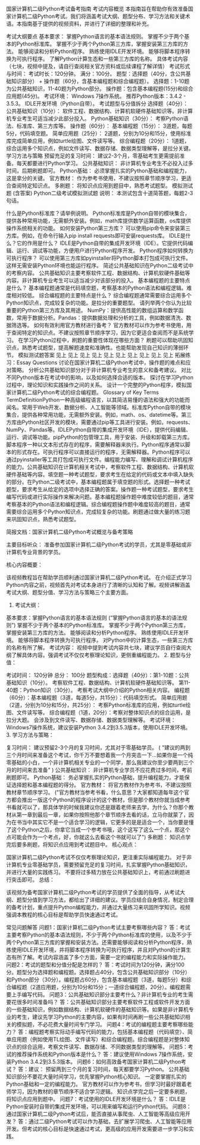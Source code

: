 国家计算机二级Python考试备考指南
考试内容概览
本指南旨在帮助你有效准备国家计算机二级Python考试。我们将涵盖考试大纲、题型分布、学习方法和关键术语。本指南基于提供的视频资料，并进行了详细的整理和补充。

考试大纲要点
基本要求：
掌握Python语言的基本语法规则。
掌握不少于两个基本的Python标准库。
掌握不少于两个Python第三方库，掌握安装第三方库的方法。
能够阅读和分析Python程序。
熟练使用IDLE开发环境。
能够将脚本程序转换为可执行程序。
了解Python计算生态和一些第三方库的名称。
具体考试内容（七块，视频中提及，请自行查阅相关官方资料或后续课程了解详情）
考试形式与时间：
考试时长：120分钟。
满分：100分。
题型：选择题（40分，含公共基础知识部分） + 操作题（60分，含基本编程题和综合编程题）。
选择题：1-10题为公共基础知识，11-40题为Python部分。
操作题：包含基本编程题(15分)和综合应用题(45分)。
考试环境：
Windows 7操作系统。
推荐Python版本：3.4.2 - 3.5.3。
IDLE开发环境（Python自带）。
考试题型与分值拆分
选择题（40分）：
公共基础知识（10分）： 软件工程、数据结构、计算机软硬件基础知识等。非计算机专业考生可适当减少此部分投入。
Python基础知识（30分）： 考察Python语法、标准库、第三方库等。
操作题（60分）：
基本编程题（15分）： 3道题，每题5分，代码填空题。
简单应用题（25分）： 2道题，分别为10分和15分，使用标准库完成简单应用，例如turtle绘图、文件读写等。
综合编程题（20分）： 1道题，综合运用多个知识点，例如文件读写、数据存储、数据类型理解等，是拉分关键。
学习方法与策略
预留充足的复习时间： 建议2-3个月，零基础考生更需提前准备。每天都要进行Python学习。
公共基础知识： 非计算机专业考生不必投入过多时间，后期刷题即可。
Python基础： 必须掌握扎实的Python基础和编程能力，这是拿分的关键。
官方教材： 作为参考书使用，不建议按照章节顺序学习，更适合查阅特定知识点。
多刷题： 将知识点应用到题目中，熟悉考试题型。
模拟测试题 (含答案)
Python二级考试模拟测试题
说明： 本测试包含十道简答题，每题2-3句话。

什么是Python标准库？请举例说明。
Python标准库是Python自带的模块集合，提供各种常用功能，无需额外安装。例如，math库提供数学运算函数，os库提供操作系统相关的功能。
如何安装Python第三方库？
可以使用pip命令来安装第三方库。例如，在命令行输入pip install requests即可安装requests库。
IDLE是什么？它的作用是什么？
IDLE是Python自带的集成开发环境（IDE）。它提供代码编辑、运行、调试等功能，方便用户进行Python程序开发。
Python程序如何转换为可执行程序？
可以使用第三方库如pyinstaller将Python脚本打包成可执行文件。这样无需安装Python环境也能运行程序。
简述公共基础知识在Python二级考试中的考察内容。
公共基础知识主要考察软件工程、数据结构、计算机软硬件基础等内容。非计算机专业考生可以适当减少对该部分的投入。
基本编程题的主要特点是什么？
基本编程题通常是代码填空题，考察基本的Python语法和编程逻辑。难度相对较低。
综合编程题的主要特点是什么？
综合编程题通常需要综合运用多个Python知识点，完成较复杂的功能。是拉分的重要题型。
请列举两个你认为比较重要的Python第三方库及其用途。
NumPy：提供高性能的数组运算和数学函数，常用于数据分析。Pandas：提供数据处理和分析的工具，例如数据清洗、数据筛选等。
如何有效利用官方教材进行备考？
官方教材可以作为参考书使用，用于查阅特定的知识点。不建议按照章节顺序学习，因为它更适合查阅而不是系统学习。
在学习Python过程中，刷题的重要性体现在哪些方面？
刷题可以帮助巩固知识点，熟悉考试题型，提高解题速度和准确性。也能帮助发现自己知识的薄弱环节。
模拟测试题答案
见上
见上
见上
见上
见上
见上
见上
见上
见上
见上
拓展练习：Essay Questions
讨论在国家计算机二级Python考试中，操作题的难点和应对策略。
分析公共基础知识部分对于非计算机专业考生的意义和备考建议。
对比不同Python版本在考试中的影响，以及如何选择合适的版本。
探讨在学习Python过程中，理论知识和实践操作之间的关系。
设计一个完整的Python程序，模拟国家计算机二级Python考试的综合编程题。
Glossary of Key Terms
TermDefinitionPython一种高级编程语言，以其简洁易懂的语法和强大的功能而闻名。常用于Web开发、数据分析、人工智能等领域。标准库Python自带的模块集合，提供各种常用功能，无需额外安装。例如，math、os、datetime等。第三方库由Python社区开发的模块，需要通过pip等工具进行安装。例如，requests、NumPy、Pandas等。IDLEPython自带的集成开发环境（IDE），提供代码编辑、运行、调试等功能。pipPython的包管理工具，用于安装、升级和卸载第三方库。脚本程序一种以文本形式存在的程序，需要解释器来执行。Python程序通常以脚本的形式存在。可执行程序可以直接运行的程序，无需解释器。Python程序可以通过pyinstaller等工具打包成可执行文件。编程能力编写、理解和调试计算机程序的能力。公共基础知识在计算机相关考试中，考察软件工程、数据结构、计算机软硬件基础等内容。填空题一种考试题型，要求考生在给定的代码或文本中填入缺失的部分。在Python二级考试中，基本编程题属于填空题的形式。选择题一种考试题型，要求考生从给定的选项中选择正确的答案。操作题一种考试题型，要求考生编写代码或进行实际操作来解决问题。基本编程题操作题中难度较低的题目，通常考察基本的Python语法和编程逻辑。综合编程题操作题中难度较高的题目，通常需要综合运用多个Python知识点，完成较复杂的功能。刷题通过做大量的练习题来巩固知识点，熟悉考试题型。

简报文档：国家计算机二级Python考试概览与备考策略

主要目标听众： 准备参加国家计算机二级Python考试的学员，尤其是零基础或非计算机专业背景的学员。

核心内容概要：

该视频教程旨在帮助学员顺利通过国家计算机二级Python考试。 在介绍正式学习Python内容之前，视频首先对考试本身进行了清晰的认知和了解。视频讲解涵盖考试大纲、题型分值、学习方法与策略三个主要方面。

1. 考试大纲：

基本要求：掌握Python语言的基本语法规则 (“掌握Python语言的基本的语法规则”)
掌握不少于两个基本的Python标准库。
掌握不少于两个Python第三方库，掌握安装第三方库的方法。
能够阅读和分析Python程序。
熟练使用IDLE开发环境。
能够将脚本程序转换为可执行程序。
对Python中的计算生态，一些第三方库的名称有所了解。
考试内容： 视频中提到考试内容共七块，建议学员自行查阅大纲了解具体内容。强调考试不仅仅考察理论知识，更侧重编程能力。
2. 题型与分值：

考试时间： 120分钟
总分： 100分
题型构成：选择题（40分）：第1-10题：公共基础知识（10分）。 考察软件工程、数据结构、计算机软硬件基础知识等。
第11-40题：Python知识（30分）。 考察考试大纲中介绍的Python相关内容。
编程题（60分）：基本编程题（3道，每道5分，共15分）：代码填空形式。
简单应用题（2道，分别为10分和15分，共25分）： 考察Python标准库的应用，例如turtle绘图、文件读写等。
综合编程题（1道，20分）：考察对整体知识点的综合运用，是拉分大题。 会涉及到文件读写、数据存储、数据类型理解等。
考试环境： Windows7操作系统，建议安装Python 3.4.2到3.5.3版本，使用IDLE开发环境。
3. 学习方法与策略：

复习时间： 建议预留2-3个月的复习时间，尤其对于零基础学员。 ( "建议的两到三个月时间来准备这个考试，你千万不要想着我一个月突击一下...如果你是一个纯零基础的小白，一个非计算机相关专业的一个同学，那么我建议你至少要两到三个月的时间来去准备" )
公共基础知识： 非计算机专业学员不应花费过多时间，考前刷题即可。
Python基础： 务必掌握扎实的Python基础，提升编程能力，才能保证选择题和基本编程题的得分。
官方教材： 将官方教材作为参考书，不建议按照教材章节顺序学习。 ("官方教材当参考书看，什么意思？大家都知道每年这个官方都会推出一版这个Python的程序设计的这个教材，但是那个教材你就当成参考书看就可以了，那具体学的时候我建议你还是跟着老师来去学，为什么？你那个教材从第一章到最后一章，如果你按照他那个章节顺序去看的话，立马你就蒙了，因为在书当中其实它不是一个适合学习的逻辑，它更多的是是适合一个，当你要是懂了这个Python之后，你拿它当成一个参考书哦，这个这写了这么一个点，那这个点可能会作为一个考点，好，你就这么去看这个书就可以了")
多刷题： 知识点学完后要多刷题，将知识点应用到考试题目中。
核心观点：

国家计算机二级Python考试不仅仅考察理论知识，更注重实际编程能力。
对于非计算机专业零基础学员，需要预留充足的复习时间，扎实掌握Python基础知识，并进行大量的实践练习。
不要将过多精力放在公共基础知识上，考前通过刷题进行突击即可。
总结：

该视频为备考国家计算机二级Python考试的学员提供了全面的指导，从考试大纲、题型分值到学习方法，都给出了详细的建议。学员应结合自身情况，制定合理的备考计划，重点提升Python编程能力，并通过大量练习来巩固所学知识。视频强调本教程的核心目标是帮助学员快速通过考试。

常见问题解答
问题1：国家计算机二级Python考试主要考察哪些内容？
答：考试主要考察Python的基本语法规则，不少于两个Python标准库的使用，以及不少于两个Python第三方库的掌握和安装方法。还需要能够阅读和分析Python程序，熟练使用IDLE开发环境，并将脚本程序转换为可执行程序，并且对Python的计算生态有所了解。考试内容涵盖了多个方面，需要一定的编程能力和实际操作能力。
问题2：考试的题型和分值分配是怎样的？
答：考试时间为120分钟，满分100分。题型分为选择题和编程题。选择题占40分，包含公共基础知识部分（10分）和Python部分（30分）。编程题占60分，包含基本编程题（3道，每题5分）和综合编程题（2道应用题，分别为10分和15分；一道综合编程题，20分）。编程题需要上手编写代码。
问题3：公共基础知识部分主要考什么？非计算机专业的考生需要花很多时间准备吗？
答：公共基础知识部分主要考察软件工程或软件开发方面的一些基础知识，例如数据结构、计算机软硬件的基础知识等。如果是非计算机专业的考生，建议先学习Python的主要内容，如果有时间再刷一些公共基础知识相关的模拟题，不必花费大量时间专门学习。
问题4：考试的编程题主要考察哪些能力？
答：编程题考察实际动手编写代码的能力，包括基本编程题（代码填空）、简单应用题（例如使用TL绘图、文件读写）和综合编程题。综合编程题是对整体知识点的综合运用，考察文件读写、数据存储、不同数据类型的理解等。
问题5：考试的推荐操作系统和Python版本是什么？
答：建议使用Windows 7操作系统，安装Python 3.4.2到3.5.3版本。
问题6：如何高效备考国家计算机二级Python考试？
答：建议：
预留两到三个月的复习时间，每天都要学习Python。
公共基础知识部分不要花大量时间学习，优先掌握Python核心知识。
一定要掌握扎实的Python基础和一定的编程能力。
官方教材可以作为参考书，但学习时最好跟着老师学习，因为教材的章节顺序不适合学习逻辑。
知识点学完之后一定要多刷题，将知识点应用到题中。
问题7：考试使用的IDLE开发环境是什么？
答：IDLE是Python安装时自带的集成开发环境，可以用来编写和运行Python代码。
问题8：通过国家计算机二级Python考试后，能否直接从事爬虫、人工智能等高级应用开发？
答：通过二级Python考试可以作为基础，去扩展学习爬虫、人工智能等应用开发。但考试的核心目标是快速通过考试，更高级的应用开发需要进一步学习和实践。